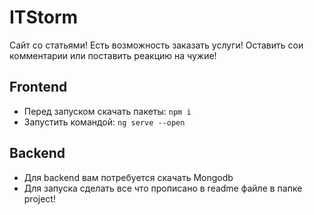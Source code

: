 # ITStorm
Сайт со статьями! Есть возможность заказать услуги! Оставить сои комментарии или поставить реакцию на чужие!

## Frontend
- Перед запуском скачать пакеты: `npm i`
- Запустить командой: `ng serve --open`

## Backend
- Для backend вам потребуется скачать Mongodb
- Для запуска сделать все что прописано в readme файле в папке project!
